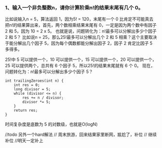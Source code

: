 ### 1、输入一个非负整数n，请你计算阶乘n!的结果末尾有几个 0。
比如说输入n = 5，算法返回 1，因为5! = 120，末尾有一个 0
比肯定不可能真去把n!的结果算出来，首先，两个数相乘结果末尾有 0，一定是因为两个数中有因子 2 和 5，因为 10 = 2 x 5。
也就是说，问题转化为：n!最多可以分解出多少个因子 2 和 5？
比如说n = 25，那么25!最多可以分解出几个 2 和 5 相乘？这个主要取决于能分解出几个因子 5，因为每个偶数都能分解出因子 2，因子 2 肯定比因子 5 多得多。

25!中 5 可以提供一个，10 可以提供一个，15 可以提供一个，20 可以提供一个，25 可以提供两个，总共有 6 个因子 5，所以25!的结果末尾就有 6 个 0。
现在，问题转化为：n!最多可以分解出多少个因子 5？

```
int trailingZeroes(int n) {
    int res = 0;
    long divisor = 5;
    while (divisor <= n) {
        res += n / divisor;
        divisor *= 5;
    }
    return res;
}
```
时间复杂度是底数为 5 的对数级，也就是O(logN)

//todo 另外一个hard解法
// 周末旅游，回来结果家里断网，尴尬了，补位
// 继续补位
//明天一定补上
